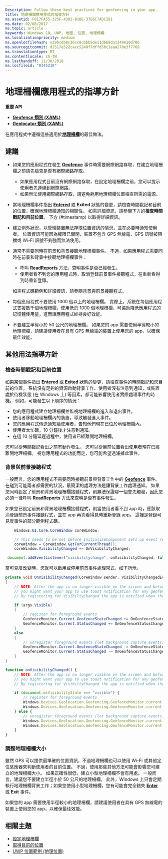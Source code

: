 ```yaml
---
Description: Follow these best practices for geofencing in your app.
title: 地理柵欄應用程式的指導方針
ms.assetid: F817FA55-325F-4302-81BE-37E6C7ADC281
ms.date: 02/08/2017
ms.topic: article
keywords: Windows 10, UWP, 地圖, 位置, 地理柵欄
ms.localizationpriority: medium
ms.openlocfilehash: e29bcdb8c36cc8cbbb5de11d669da1249e10d706
ms.sourcegitcommit: d2517e522cacc5240f7dffd5bc1eaa278e3f7768
ms.translationtype: MT
ms.contentlocale: zh-TW
ms.lasthandoff: 11/30/2018
ms.locfileid: "8345218"
---
```

# <a name="guidelines-for-geofencing-apps"></a>地理柵欄應用程式的指導方針




**重要 API**

-   [**Geofence 類別 (XAML)**](https://msdn.microsoft.com/library/windows/apps/dn263587)
-   [**Geolocator 類別 (XAML)**](https://msdn.microsoft.com/library/windows/apps/br225534)

在應用程式中遵循這些適用於[**地理柵欄**](https://msdn.microsoft.com/library/windows/apps/dn263744)的最佳做法。

## <a name="recommendations"></a>建議


-   如果您的應用程式在發生 [**Geofence**](https://msdn.microsoft.com/library/windows/apps/dn263587) 事件時需要網際網路存取，在建立地理柵欄之前請先檢查是否有網際網路存取。
    -   如果應用程式目前沒有網際網路存取，在設定地理柵欄之前，您可以提示使用者先連線到網際網路。
    -   如果無法使用網際網路存取，請避免耗用地理柵欄位置檢查所需的電源。
-   當地理柵欄事件指出 [**Entered**](https://msdn.microsoft.com/library/windows/apps/dn263660) 或 **Exited** 狀態的變更，請檢查時間戳記和目前的位置，確保地理柵欄通知的相關性。 如需詳細資訊，請參閱下方的**檢查時間戳記和目前位置**。
下方 (#timestamp) 以取得詳細資訊。
-   建立例外狀況，以管理裝置無法存取位置資訊的情況，並在必要時通知使用者。 位置資訊可能因為權限已關閉、裝置不包含 GPS 無線電、GPS 訊號被阻擋或 Wi-Fi 訊號不夠強而無法使用。
-   通常不需要同時在前景和背景接聽地理柵欄事件。 不過，如果應用程式需要同時在前景和背景中接聽地理柵欄事件：

    -   呼叫 [**ReadReports**](https://msdn.microsoft.com/library/windows/apps/dn263633) 方法，查明事件是否已經發生。
    -   使用者看不到您的應用程式時，取消登錄前景事件接聽程式，在重新看得到時重新登錄。

    如需程式碼範例和詳細資訊，請參閱[背景與前景接聽程式](#background-and-foreground-listeners)。

-   每個應用程式不要使用 1000 個以上的地理柵欄。 實際上，系統在每個應用程式支援數千個地理柵欄，使用低於 1000 個地理柵欄，可協助降低應用程式的記憶體使用量，進而讓應用程式維持良好效能。
-   不要建立半徑小於 50 公尺的地理柵欄。 如果您的 app 需要使用半徑較小的地理柵欄，請建議使用者在具有 GPS 無線電的裝置上使用您的 app，以確保最佳效能。

## <a name="additional-usage-guidance"></a>其他用法指導方針

### <a name="checking-the-time-stamp-and-current-location"></a>檢查時間戳記和目前位置

如果某個事件指出 [**Entered**](https://msdn.microsoft.com/library/windows/apps/dn263660) 或 **Exited** 狀態的變更，請檢查事件的時間戳記和您目前的位置。 系統沒有足夠的資源啟動背景工作、使用者沒有注意到通知，或裝置處於待機狀態 (在 Windows 上) 等因素，都可能影響使用者實際處理事件的時機。 例如，可能發生以下順序的情況：

-   您的應用程式建立地理柵欄並監視地理柵欄的進入和退出事件。
-   使用者移動地理柵欄內的裝置，導致觸發進入事件。
-   您的應用程式傳送通知給使用者，告知他們現在已位於地理柵欄內。
-   使用者太忙碌，10 分鐘後才注意到通知。
-   在這 10 分鐘延遲過程中，使用者已經離開地理柵欄。

您可以從時間戳記看出之前有動作發生。 您可以從目前位置看出使用者現在已經離開地理柵欄。 視您應用程式的功能而定，您可能希望過濾掉此事件。

### <a name="background-and-foreground-listeners"></a>背景與前景接聽程式

一般而言，您的應用程式不需要同時接聽前景與背景工作中的 [**Geofence**](https://msdn.microsoft.com/library/windows/apps/dn263587) 事件。 在碰到可能兩者都需要的狀況，最簡潔的處理方法是讓背景工作處理通知。 如果您同時設定了前景和背景地理柵欄接聽程式，則無法保證哪一個會先觸發，因此您必須一律呼叫 [**ReadReports**](https://msdn.microsoft.com/library/windows/apps/dn263633) 方法來查明是否有事件發生。

如果您已設定前景和背景地理柵欄接聽程式，則當使用者看不到 app 時，應該取消登錄前景事件接聽程式，並在 app 再次看得見時重新登錄 app。 這裡是登錄可見度事件的部分範例程式碼。

```csharp
    Windows.UI.Core.CoreWindow coreWindow;    

    // This needs to be set before InitializeComponent sets up event registration for app visibility
    coreWindow = CoreWindow.GetForCurrentThread();
    coreWindow.VisibilityChanged += OnVisibilityChanged;
```

```javascript
 document.addEventListener("visibilitychange", onVisibilityChanged, false);
```

當可見度改變時，您就可以啟用或停用前景事件處理常式，如下所示。

```csharp
private void OnVisibilityChanged(CoreWindow sender, VisibilityChangedEventArgs args)
{
    // NOTE: After the app is no longer visible on the screen and before the app is suspended
    // you might want your app to use toast notification for any geofence activity.
    // By registering for VisibiltyChanged the app is notified when the app is no longer visible in the foreground.

    if (args.Visible)
    {
        // register for foreground events
        GeofenceMonitor.Current.GeofenceStateChanged += OnGeofenceStateChanged;
        GeofenceMonitor.Current.StatusChanged += OnGeofenceStatusChanged;
    }
    else
    {
        // unregister foreground events (let background capture events)
        GeofenceMonitor.Current.GeofenceStateChanged -= OnGeofenceStateChanged;
        GeofenceMonitor.Current.StatusChanged -= OnGeofenceStatusChanged;
    }
}
```

```javascript
function onVisibilityChanged() {
    // NOTE: After the app is no longer visible on the screen and before the app is suspended
    // you might want your app to use toast notification for any geofence activity.
    // By registering for VisibiltyChanged the app is notified when the app is no longer visible in the foreground.

    if (document.msVisibilityState === "visible") {
        // register for foreground events
        Windows.Devices.Geolocation.Geofencing.GeofenceMonitor.current.addEventListener("geofencestatechanged", onGeofenceStateChanged);
        Windows.Devices.Geolocation.Geofencing.GeofenceMonitor.current.addEventListener("statuschanged", onGeofenceStatusChanged);
    } else {
        // unregister foreground events (let background capture events)
        Windows.Devices.Geolocation.Geofencing.GeofenceMonitor.current.removeEventListener("geofencestatechanged", onGeofenceStateChanged);
        Windows.Devices.Geolocation.Geofencing.GeofenceMonitor.current.removeEventListener("statuschanged", onGeofenceStatusChanged);
    }
}
```

### <a name="sizing-your-geofences"></a>調整地理柵欄大小

雖然 GPS 可以提供最準確的位置資訊，不過地理柵欄也可以使用 Wi-Fi 或其他定位感應器來判斷使用者的目前位置。 不過，使用那些其他方法可能會影響您可建立的地理柵欄大小。 如果正確性很低，建立小型地理柵欄不會有用處。 一般而言，建議您不要建立半徑小於 50 公尺的地理柵欄。 此外，Windows 上只會定期執行地理柵欄背景工作；如果您使用小型地理柵欄，您有可能會完全錯失 [**Enter**](https://msdn.microsoft.com/library/windows/apps/dn263660) 或 **Exit** 事件。

如果您的 app 需要使用半徑較小的地理柵欄，請建議使用者在具有 GPS 無線電的裝置上使用您的 app，以確保最佳效能。

## <a name="related-topics"></a>相關主題


* [設定地理柵欄](https://msdn.microsoft.com/library/windows/apps/mt219702)
* [取得目前的位置](https://msdn.microsoft.com/library/windows/apps/mt219698)
* [UWP 位置範例 (地理位置)](http://go.microsoft.com/fwlink/p/?linkid=533278)
 

 
